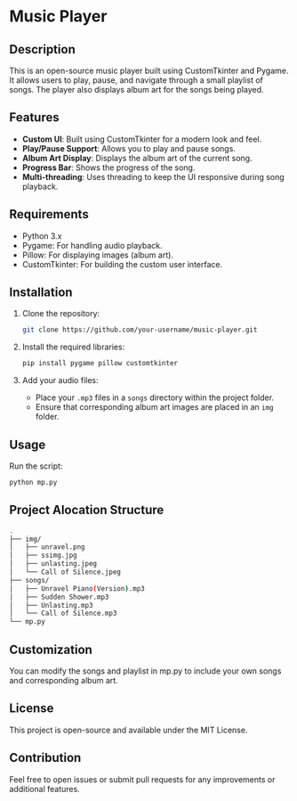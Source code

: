 # Music Player

## Description
This is an open-source music player built using CustomTkinter and Pygame. It allows users to play, pause, and navigate through a small playlist of songs. The player also displays album art for the songs being played.

## Features
- **Custom UI**: Built using CustomTkinter for a modern look and feel.
- **Play/Pause Support**: Allows you to play and pause songs.
- **Album Art Display**: Displays the album art of the current song.
- **Progress Bar**: Shows the progress of the song.
- **Multi-threading**: Uses threading to keep the UI responsive during song playback.

## Requirements
- Python 3.x
- Pygame: For handling audio playback.
- Pillow: For displaying images (album art).
- CustomTkinter: For building the custom user interface.

## Installation

1. Clone the repository:

    ```bash
    git clone https://github.com/your-username/music-player.git
    ```

2. Install the required libraries:

    ```bash
    pip install pygame pillow customtkinter
    ```

3. Add your audio files:

    - Place your `.mp3` files in a `songs` directory within the project folder.
    - Ensure that corresponding album art images are placed in an `img` folder.

## Usage
Run the script:

```bash
python mp.py
```
## Project Alocation Structure

```bash
.
├── img/
│   ├── unravel.png
│   ├── ssimg.jpg
│   ├── unlasting.jpeg
│   └── Call of Silence.jpeg
├── songs/
│   ├── Unravel Piano(Version).mp3
│   ├── Sudden Shower.mp3
│   ├── Unlasting.mp3
│   └── Call of Silence.mp3
└── mp.py
```
## Customization

You can modify the songs and playlist in mp.py to include your own songs and corresponding album art.

## License
This project is open-source and available under the MIT License.

## Contribution
Feel free to open issues or submit pull requests for any improvements or additional features.
